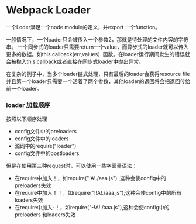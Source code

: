 # Webpack Loader

一个Loder满足一个node module的定义，并export 一个function。

一般情况下，一个loader只会被传入一个参数2，那就是待处理的文件内容的字符串。
一个同步式的loader只需要return一个value，而异步式的loader就可以传入更多的数据。如this.callback(err,values）函数。在loader运行期间发生的错误就会被抛入this.callback或者直接在同步式loader中抛出异常。

在复杂的例子中，当多个loader链式处理，只有最后的loader会获得resource file并且第一个loader只需要一个活着了两个参数，其他loader的返回将会把返回传给前一个loader。


### loader 加载顺序
按照以下顺序处理
- config文件中的preloaders
- config文件中的loaders
- 源码中的require("loader")
- config文件中的postloaders

但是在使用第三种request时，可以使用一些字面量语法：
- 在require中加入！，如require("!A!./aaa.js") ,这种会使config中的preloaders失效
- 在require中加入！！，如require("!!A!./aaa.js"),这种会使config中的所有loaders失效
- 在require中加入-！，如require("-!A!./aaa.js"),这种会使config中的preloaders 和loaders失效


